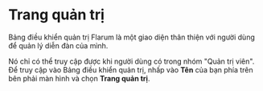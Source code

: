 # Trang quản trị

Bảng điều khiển quản trị Flarum là một giao diện thân thiện với người dùng để quản lý diễn đàn của mình.

Nó chỉ có thể truy cập được khi người dùng có trong nhóm "Quản trị viên".
Để truy cập vào Bảng điều khiển quản trị, nhấp vào **Tên** của bạn phía trên bên phải màn hình và chọn **Trang quản trị**.
